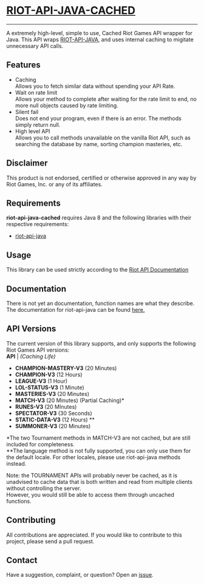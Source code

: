 # [RIOT-API-JAVA-CACHED](https://github.com/bloc97/riot-api-java-cached)
----------
A extremely high-level, simple to use, Cached Riot Games API wrapper for Java.
This API wraps [RIOT-API-JAVA](https://github.com/taycaldwell/riot-api-java), and uses internal caching to migitate unnecessary API calls.

## Features
- Caching  
 Allows you to fetch similar data without spending your API Rate.
- Wait on rate limit  
 Allows your method to complete after waiting for the rate limit to end, no more null objects caused by rate limiting.
- Silent fail  
 Does not end your program, even if there is an error. The methods simply return null.
- High level API  
 Allows you to call methods unavailable on the vanilla Riot API, such as searching the database by name, sorting champion masteries, etc.
## Disclaimer
This product is not endorsed, certified or otherwise approved in any way by Riot Games, Inc. or any of its affiliates.

## Requirements

**riot-api-java-cached** requires Java 8 and the following libraries with their respective requirements:
- [riot-api-java](https://github.com/taycaldwell/riot-api-java)

## Usage

This library can be used strictly according to the [Riot API Documentation](https://developer.riotgames.com/api/methods) 

## Documentation
There is not yet an documentation, function names are what they describe.
The documentation for riot-api-java can be found [here.](http://taycaldwell.com/riot-api-java/doc/)

## API Versions
The current version of this library supports, and only supports the following Riot Games API versions:  
 **API** | *(Caching Life)*  
- **CHAMPION-MASTERY-V3** (20 Minutes)
- **CHAMPION-V3** (12 Hours)
- **LEAGUE-V3** (1 Hour)
- **LOL-STATUS-V3** (1 Minute)
- **MASTERIES-V3** (20 Minutes)
- **MATCH-V3** (20 Minutes) (Partial Caching)\*
- **RUNES-V3** (20 MInutes)
- **SPECTATOR-V3** (30 Seconds)
- **STATIC-DATA-V3** (12 Hours) \*\*
- **SUMMONER-V3** (20 Minutes)

*The two Tournament methods in MATCH-V3 are not cached, but are still included for completeness.  
\*\*The language method is not fully supported, you can only use them for the default locale. For other locales, please use riot-api-java methods instead.

Note: the TOURNAMENT APIs will probably never be cached, as it is unadvised to cache data that is both written and read from multiple clients without controlling the server.  
However, you would still be able to access them through uncached functions.

## Contributing
All contributions are appreciated.
If you would like to contribute to this project, please send a pull request.

## Contact
Have a suggestion, complaint, or question? Open an [issue](https://github.com/riot-api-java-cached/riot-api-java/issues).
